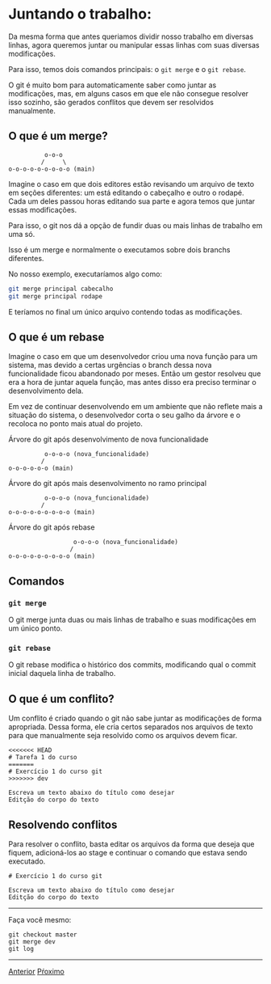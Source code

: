 # Juntando o trabalho:

Da mesma forma que antes queriamos dividir nosso trabalho em diversas linhas, 
agora queremos juntar ou manipular essas linhas com suas diversas modificações.

Para isso, temos dois comandos principais: o `git merge` e o `git rebase`.

O git é muito bom para automaticamente saber como juntar as modificações, mas,
em alguns casos em que ele não consegue resolver isso sozinho, são gerados conflitos que devem
ser resolvidos manualmente.

## O que é um **merge**?

```
          o-o-o 
         /     \
o-o-o-o-o-o-o-o-o (main)
```

Imagine o caso em que dois editores estão revisando um arquivo de texto em seções
diferentes: um está editando o cabeçalho e outro o rodapé. Cada um deles passou
horas editando sua parte e agora temos que juntar essas modificações.

Para isso, o git nos dá a opção de fundir duas ou mais linhas de trabalho em uma só.

Isso é um merge e normalmente o executamos sobre dois branchs diferentes.

No nosso exemplo, executaríamos algo como:

```sh
git merge principal cabecalho
git merge principal rodape
```

E teríamos no final um único arquivo contendo todas as modificações.


## O que é um **rebase** 

Imagine o caso em que um desenvolvedor criou uma nova função para um sistema,
mas devido a certas urgências o branch dessa nova funcionalidade ficou abandonado
por meses. Então um gestor resolveu que era a hora de juntar aquela função,
mas antes disso era preciso terminar o desenvolvimento dela.

Em vez de continuar desenvolvendo em um ambiente que não reflete mais a situação
do sistema, o desenvolvedor corta o seu galho da árvore e o recoloca no ponto
mais atual do projeto.

Árvore do git após desenvolvimento de nova funcionalidade

```
          o-o-o-o (nova_funcionalidade) 
         /     
o-o-o-o-o-o (main)

```

Árvore do git após mais desenvolvimento no ramo principal

```
          o-o-o-o (nova_funcionalidade) 
         /     
o-o-o-o-o-o-o-o-o (main)

```

Árvore do git após rebase


```
                  o-o-o-o (nova_funcionalidade) 
                 /     
o-o-o-o-o-o-o-o-o (main)

```

## Comandos

### `git merge`

O git merge junta duas ou mais linhas de trabalho e suas modificações em um único ponto.

### `git rebase`

O git rebase modifica o histórico dos commits, modificando qual o commit inicial
daquela linha de trabalho.

## O que é um conflito?

Um conflito é criado quando o git não sabe juntar as modificações de forma apropriada.
Dessa forma, ele cria certos separados nos arquivos de texto para que manualmente seja
resolvido como os arquivos devem ficar.

```
<<<<<<< HEAD
# Tarefa 1 do curso
=======
# Exercício 1 do curso git
>>>>>>> dev

Escreva um texto abaixo do título como desejar
Editção do corpo do texto
```

## Resolvendo conflitos

Para resolver o conflito, basta editar os arquivos da forma que deseja que fiquem, adicioná-los
ao stage e continuar o comando que estava sendo executado.

```
# Exercício 1 do curso git

Escreva um texto abaixo do título como desejar
Editção do corpo do texto
```

---
  Faça você mesmo:

```
git checkout master
git merge dev
git log
```

---

[Anterior](branch.md)
[Pŕoximo](local-remote.md)
